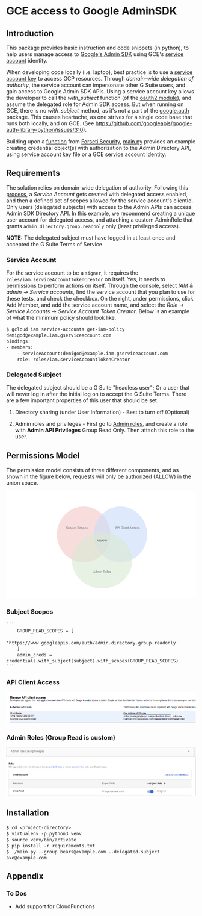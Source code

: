 # GCE access to Google AdminSDK


## Introduction

This package provides basic instruction and code snippets (in python), to help users manage access to [Google's Admin SDK](https://developers.google.com/admin-sdk/) using GCE's [service account](https://cloud.google.com/compute/docs/access/create-enable-service-accounts-for-instances) identity.

When developing code locally (i.e. laptop), best practice is to use a [service account key](https://cloud.google.com/iam/docs/creating-managing-service-account-keys) to access GCP resources. Through _domain-wide delegation of authority_, the service account can impersonate other G Suite users, and gain access to Google Admin SDK APIs. Using a service account key allows the developer to call the _with_subject_ function (of the [oauth2 module](https://google-auth.readthedocs.io/en/latest/reference/google.oauth2.service_account.html)), and assume the delegated role for Admin SDK access. But when running on GCE, there is no _with_subject_ method, as it's not a part of the [google.auth](https://google-auth.readthedocs.io/en/latest/reference/google.auth.html#google.auth.default) package. This causes heartache, as one strives for a single code base that runs both locally, and on GCE. (See https://github.com/googleapis/google-auth-library-python/issues/310).

Building upon a [function](https://github.com/GoogleCloudPlatform/forseti-security/blob/c8d1485e5c88673d8c6190ba0e9a7c22013db385/google/cloud/forseti/common/gcp_api/api_helpers.py#L29-L66) from [Forseti Security](https://forsetisecurity.org/), [main.py](./main.py) provides an example creating credential object(s) with authorization to the Admin Directory API, using service account key file or a GCE service account identity.


## Requirements

The solution relies on domain-wide delegation of authority. Following this [process](https://developers.google.com/admin-sdk/directory/v1/guides/delegation), a _Service Account_ gets created with delegated access enabled, and then a defined set of scopes allowed for the service account's clientId. Only users (delegated subjects) with access to the Admin APIs can access Admin SDK Directory API. In this example, we recommend creating a unique user account for delegated access, and attaching a custom AdminRole that grants `admin.directory.group.readonly` only (least privileged access).

  **NOTE:** The delegated subject must have logged in at least once and accepted the G Suite Terms of Service

### Service Account

For the service account to be a `signer`, it requires the `roles/iam.serviceAccountTokenCreator` on itself. Yes, it needs to permissions to perform actions on itself. Through the console, select _IAM & admin -> Service accounts_, find the service account that you plan to use for these tests, and check the checkbox. On the right, under permissions, click Add Member, and add the service account name, and select the _Role -> Service Accounts -> Service Account Token Creator_. Below is an example of what the minimum policy should look like.

	$ gcloud iam service-accounts get-iam-policy demigod@example.iam.gserviceaccount.com
	bindings:
	- members:
  		- serviceAccount:demigod@example.iam.gserviceaccount.com
  		role: roles/iam.serviceAccountTokenCreator


### Delegated Subject

The delegated subject should be a G Suite "headless user"; Or a user that will never log in after the initial log on to accept the G Suite Terms. There are a few important properties of this user that should be set.

  1. Directory sharing (under User Information) - Best to turn off (Optional)

  2. Admin roles and privileges - First go to [Admin roles](https://support.google.com/a/answer/2406043), and create a role with **Admin API Privileges** Group Read Only. Then attach this role to the user.

## Permissions Model

The permission model consists of three different components, and as shown in the figure below, requests will only be authorized (ALLOW) in the union space.

![](./pics/permission_model.png "Permission model")

### Subject Scopes
	```
		GROUP_READ_SCOPES = [
    		'https://www.googleapis.com/auth/admin.directory.group.readonly'
		]
		admin_creds = credentials.with_subject(subject).with_scopes(GROUP_READ_SCOPES)
	```

### API Client Access

![](./pics/api_access.png "API Access")

### Admin Roles (Group Read is custom)

![](./pics/admin_role.png "Admin Role")

## Installation

	$ cd <project-directory>
	$ virtualenv -p python3 venv
	$ source venv/bin/activate
	$ pip install -r requirements.txt
	$ ./main.py --group bears@example.com --delegated-subject axe@example.com

## Appendix

### To Dos
- Add support for CloudFunctions








